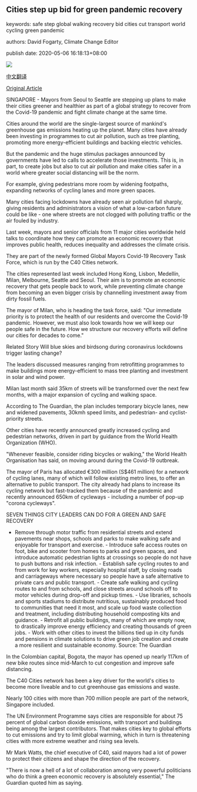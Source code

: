 ## Cities step up bid for green pandemic recovery

keywords: safe step global walking recovery bid cities cut transport world cycling green pandemic

authors: David Fogarty, Climate Change Editor

publish date: 2020-05-06 16:18:13+08:00

![](https://www.straitstimes.com/sites/default/files/styles/x_large/public/articles/2020/05/06/yq-seoulcities-06052021.jpg?itok=yg-79Ize)

[中文翻译](Cities%20step%20up%20bid%20for%20green%20pandemic%20recovery_zh.md)

[Original Article](https://www.straitstimes.com/world/cities-step-up-bid-for-green-pandemic-recovery)

SINGAPORE - Mayors from Seoul to Seattle are stepping up plans to make their cities greener and healthier as part of a global strategy to recover from the Covid-19 pandemic and fight climate change at the same time.

Cities around the world are the single-largest source of mankind's greenhouse gas emissions heating up the planet. Many cities have already been investing in programmes to cut air pollution, such as tree planting, promoting more energy-efficient buildings and backing electric vehicles.

But the pandemic and the huge stimulus packages announced by governments have led to calls to accelerate those investments. This is, in part, to create jobs but also to cut air pollution and make cities safer in a world where greater social distancing will be the norm.

For example, giving pedestrians more room by widening footpaths, expanding networks of cycling lanes and more green spaces.

Many cities facing lockdowns have already seen air pollution fall sharply, giving residents and administrators a vision of what a low-carbon future could be like - one where streets are not clogged with polluting traffic or the air fouled by industry.

Last week, mayors and senior officials from 11 major cities worldwide held talks to coordinate how they can promote an economic recovery that improves public health, reduces inequality and addresses the climate crisis.

They are part of the newly formed Global Mayors Covid-19 Recovery Task Force, which is run by the C40 Cities network.

The cities represented last week included Hong Kong, Lisbon, Medellín, Milan, Melbourne, Seattle and Seoul. Their aim is to promote an economic recovery that gets people back to work, while preventing climate change from becoming an even bigger crisis by channelling investment away from dirty fossil fuels.

The mayor of Milan, who is heading the task force, said: "Our immediate priority is to protect the health of our residents and overcome the Covid-19 pandemic. However, we must also look towards how we will keep our people safe in the future. How we structure our recovery efforts will define our cities for decades to come."

Related Story Will blue skies and birdsong during coronavirus lockdowns trigger lasting change?

The leaders discussed measures ranging from retrofitting programmes to make buildings more energy-efficient to mass tree planting and investment in solar and wind power.

Milan last month said 35km of streets will be transformed over the next few months, with a major expansion of cycling and walking space.

According to The Guardian, the plan includes temporary bicycle lanes, new and widened pavements, 30kmh speed limits, and pedestrian- and cyclist-priority streets.

Other cities have recently announced greatly increased cycling and pedestrian networks, driven in part by guidance from the World Health Organization (WHO).

"Whenever feasible, consider riding bicycles or walking," the World Health Organisation has said, on moving around during the Covid-19 outbreak.

The mayor of Paris has allocated €300 million (S$461 million) for a network of cycling lanes, many of which will follow existing metro lines, to offer an alternative to public transport. The city already had plans to increase its cycling network but fast-tracked them because of the pandemic and recently announced 650km of cycleways - including a number of pop-up "corona cycleways".

SEVEN THINGS CITY LEADERS CAN DO FOR A GREEN AND SAFE RECOVERY

- Remove through motor traffic from residential streets and extend pavements near shops, schools and parks to make walking safe and enjoyable for transport and exercise. - Introduce safe access routes on foot, bike and scooter from homes to parks and green spaces, and introduce automatic pedestrian lights at crossings so people do not have to push buttons and risk infection. - Establish safe cycling routes to and from work for key workers, especially hospital staff, by closing roads and carriageways where necessary so people have a safe alternative to private cars and public transport. - Create safe walking and cycling routes to and from schools, and close streets around schools off to motor vehicles during drop-off and pickup times. - Use libraries, schools and sports stadiums to distribute nutritious, sustainably produced food to communities that need it most, and scale up food waste collection and treatment, including distributing household composting kits and guidance. - Retrofit all public buildings, many of which are empty now, to drastically improve energy efficiency and creating thousands of green jobs. - Work with other cities to invest the billions tied up in city funds and pensions in climate solutions to drive green job creation and create a more resilient and sustainable economy. Source: The Guardian

In the Colombian capital, Bogota, the mayor has opened up nearly 117km of new bike routes since mid-March to cut congestion and improve safe distancing.

The C40 Cities network has been a key driver for the world's cities to become more liveable and to cut greenhouse gas emissions and waste.

Nearly 100 cities with more than 700 million people are part of the network, Singapore included.

The UN Environment Programme says cities are responsible for about 75 percent of global carbon dioxide emissions, with transport and buildings being among the largest contributors. That makes cities key to global efforts to cut emissions and try to limit global warming, which in turn is threatening cities with more extreme weather and rising sea levels.

Mr Mark Watts, the chief executive of C40, said mayors had a lot of power to protect their citizens and shape the direction of the recovery.

"There is now a hell of a lot of collaboration among very powerful politicians who do think a green economic recovery is absolutely essential," The Guardian quoted him as saying.